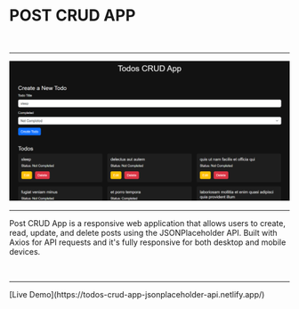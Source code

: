 <h1>POST CRUD APP </h1>
<br>
<hr>
<img src="./todos.png" alt="">
<br>
<hr>
<p>Post CRUD App is a responsive web application that allows users to create, read, update, and delete posts using the JSONPlaceholder API. Built with Axios for API requests and it's fully responsive for both desktop and mobile devices.</p>
<br>
<hr>
<p>[Live Demo](https://todos-crud-app-jsonplaceholder-api.netlify.app/)</p>